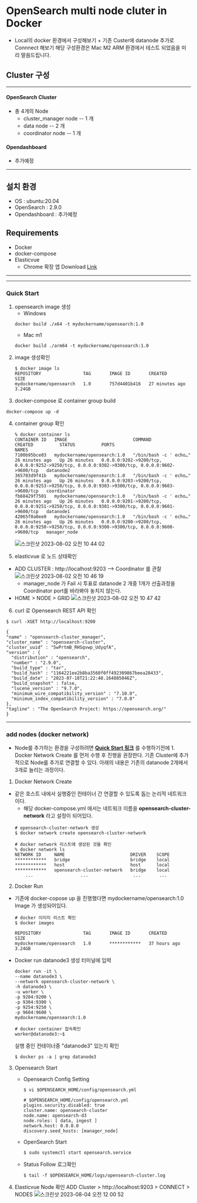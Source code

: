 # OpenSearch multi node cluter in Docker
- Local의 docker 환경에서 구성해보기 + 기존 Custer에 datanode 추가로 Connnect 해보기
해당 구성환경은 Mac M2 ARM 환경에서 테스트 되었음을 미리 말씀드립니다.

## Cluster 구성
---
#### OpenSearch Cluster
- 총 4개의 Node
  - cluster_manager node -- 1 개
  - data node -- 2 개
  - coordinator node -- 1 개
#### Opendashboard 
- 추가예정
---

## 설치 환경
- OS : ubuntu:20.04
- OpenSearch : 2.9.0
- Opendashboard : 추가예정

## Requirements
- Docker
- docker-compose
- Elasticvue
  -  Chrome 확장 앱 Download [Link]
---
---

### Quick Start

1. opensearch image 생성
   - Windows
    ```shell
    docker build ./x64 -t mydockername/opensearch:1.0 
    ```
   - Mac m1
    ```shell
    docker build ./arm64 -t mydockername/opensearch:1.0 
    ```
2. image 생성확인
    ```shell
    $ docker image ls
    REPOSITORY                TAG       IMAGE ID       CREATED          SIZE
    mydockername/opensearch   1.0       757d4401b416   27 minutes ago   3.24GB
    ``` 
3. docker-compose 로 container group build
  ```shell
  docker-compose up -d
  ```

4. container group 확인
    ```shell
    % docker container ls
    CONTAINER ID   IMAGE                         COMMAND                  CREATED          STATUS          PORTS                                                                                            NAMES
    7100b95bce03   mydockername/opensearch:1.0   "/bin/bash -c ' echo…"   26 minutes ago   Up 26 minutes   0.0.0.0:9202->9200/tcp, 0.0.0.0:9252->9250/tcp, 0.0.0.0:9302->9300/tcp, 0.0.0.0:9602->9600/tcp   datanode2
    365703d9f41b   mydockername/opensearch:1.0   "/bin/bash -c ' echo…"   26 minutes ago   Up 26 minutes   0.0.0.0:9203->9200/tcp, 0.0.0.0:9253->9250/tcp, 0.0.0.0:9303->9300/tcp, 0.0.0.0:9603->9600/tcp   coordinator
    fb68429f7501   mydockername/opensearch:1.0   "/bin/bash -c ' echo…"   26 minutes ago   Up 26 minutes   0.0.0.0:9201->9200/tcp, 0.0.0.0:9251->9250/tcp, 0.0.0.0:9301->9300/tcp, 0.0.0.0:9601->9600/tcp   datanode1
    42065f0a0ee0   mydockername/opensearch:1.0   "/bin/bash -c ' echo…"   26 minutes ago   Up 26 minutes   0.0.0.0:9200->9200/tcp, 0.0.0.0:9250->9250/tcp, 0.0.0.0:9300->9300/tcp, 0.0.0.0:9600->9600/tcp   manager_node
    ```
    ![스크린샷 2023-08-02 오전 10 44 02](https://github.com/Themath93/opensearch-cluster/assets/108844287/a8679f69-33b1-4f00-b0ef-66a4f76f546c)

5. elasticvue 로 노드 상태확인
  - ADD CLUSTER : http://localhost:9203 --> Coordinator 를 관찰 
    ![스크린샷 2023-08-02 오전 10 46 19](https://github.com/Themath93/opensearch-cluster/assets/108844287/b8c03c85-d2aa-4ebc-bae1-bc5985de2bfe)
    - manager_node 가 Fail 시 투표로 datanode 2 개중 1개가 선출과정을 Coordinator port를 바라봐야 놓치지 않는다.
  - HOME > NODE > GRID
    ![스크린샷 2023-08-02 오전 10 47 42](https://github.com/Themath93/opensearch-cluster/assets/108844287/f8020dec-19c6-405a-8d0b-daa60bb6a2f7)

6. curl 로 Opensearch REST API 확인
  ```shell
  $ curl -XGET http://localhost:9200
  
  {
  "name" : "opensearch-cluster_manager",
  "cluster_name" : "opensearch-cluster",
  "cluster_uuid" : "5wPrtmB_RHSqvwp_UdyqfA",
  "version" : {
    "distribution" : "opensearch",
    "number" : "2.9.0",
    "build_type" : "tar",
    "build_hash" : "1164221ee2b8ba3560f0ff492309867beea28433",
    "build_date" : "2023-07-18T21:22:48.164885046Z",
    "build_snapshot" : false,
    "lucene_version" : "9.7.0",
    "minimum_wire_compatibility_version" : "7.10.0",
    "minimum_index_compatibility_version" : "7.0.0"
  },
  "tagline" : "The OpenSearch Project: https://opensearch.org/"
  }
  ```
---

### add nodes (docker network)
- Node를 추가하는 환경을 구성하려면 **[Quick Start 링크]** 를 수행하기전에 1. Docker Network Create 를 먼저 수행 후 진행을 권장한다.
기존 Cluster에 추가적으로 Node를 추가로 연결할 수 있다. 아래의
내용은 기존의 datanode 2개에서 3개로 늘리는 과정이다.

1. Docker Network Create
  - 같은 호스트 내에서 실행중인 컨테이너 간 연결할 수 있도록 돕는 논리적 네트워크이다.
    - 해당 docker-compose.yml 에서는 네트워크 이름을 **opensearch-cluster-network** 라고 설정이 되어있다.
    ```shell
    # opensearch-cluster-network 생성
    $ docker network create opensearch-cluster-network
    
    # docker network 리스트에 생성된 것을 확인
    % docker network ls
    NETWORK ID     NAME                         DRIVER    SCOPE
    ************   bridge                       bridge    local
    ************   host                         host      local
    ************   opensearch-cluster-network   bridge    local
        ...                  ...                 ...       ...
    ```
2. Docker Run
  - 기존에 docker-copose up 을 진행했다면 mydockername/opensearch:1.0 Image 가 생성되어있다.
    ```shell
    # docker 이미지 리스트 확인
    $ docker images
    
    REPOSITORY                TAG       IMAGE ID       CREATED        SIZE
    mydockername/opensearch   1.0       ************   37 hours ago   3.24GB
    ```
  - Docker run datanode3 생성 터미널에 입력
    ```shell
    docker run -it \
    --name datanode3 \
    --network opensearch-cluster-network \
    -h datanode3 \
    -u worker \
    -p 9204:9200 \
    -p 9304:9300 \
    -p 9254:9250 \
    -p 9604:9600 \
    mydockername/opensearch:1.0
    ```
    
    ```shell
    # docker container 접속확인
    worker@datanode3:~$
    ```
    실행 중인 컨테이너중 "datanode3" 있는지 확인
    ```shell
    $ docker ps -a | grep datanode3
    ```
    
3. Opensearch Start
    - Opensearch Config Setting
      ```shell
      $ vi $OPENSEARCH_HOME/config/opensearch.yml
      ```
      
      ```shell
      # $OPENSEARCH_HOME/config/opensearch.yml
      plugins.security.disabled: true
      cluster.name: opensearch-cluster
      node.name: opensearch-d3
      node.roles: [ data, ingest ]
      network.host: 0.0.0.0
      discovery.seed_hosts: [manager_node]
      ```

   - OpenSearch Start
     ```shell
     $ sudo systemctl start opensearch.service
     ```

   - Status Follow
     로그확인
     ```sheell
     $ tail -f $OPENSEARCH_HOME/logs/opensearch-cluster.log
     ```
     
4. Elasticvue Node 확인
   ADD Cluster > http://localhost:9203 > CONNECT > NODES
   ![스크린샷 2023-08-04 오전 12 00 52](https://github.com/Themath93/opensearch-cluster/assets/108844287/2ddd6e95-0791-4897-9227-81e8077ffa42)

     
      

[Quick Start 링크]:[###-Quick-Start]
[Link]: https://chrome.google.com/webstore/detail/elasticvue/hkedbapjpblbodpgbajblpnlpenaebaa
